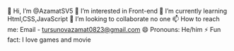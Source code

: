 👋 Hi, I’m @AzamatSV5
👀 I’m interested in Front-end
🌱 I’m currently learning Html,CSS,JavaScript
💞️ I’m looking to collaborate no one
📫 How to reach me: Email - tursunovazamat0823@gmail.com
😄 Pronouns: He/him
⚡ Fun fact: I love games and movie
<!---
AzamatSV5/AzamatSV5 is a ✨ special ✨ repository because its `README.md` (this file) appears on your GitHub profile.
You can click the Preview link to take a look at your changes.
--->
